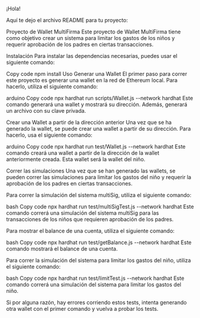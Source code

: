 ¡Hola!

Aquí te dejo el archivo README para tu proyecto:

Proyecto de Wallet MultiFirma
Este proyecto de Wallet MultiFirma tiene como objetivo crear un sistema para limitar los gastos de los niños y requerir aprobación de los padres en ciertas transacciones.

Instalación
Para instalar las dependencias necesarias, puedes usar el siguiente comando:

Copy code
npm install
Uso
Generar una Wallet
El primer paso para correr este proyecto es generar una wallet en la red de Ethereum local. Para hacerlo, utiliza el siguiente comando:

arduino
Copy code
npx hardhat run scripts/Wallet.js --network hardhat
Este comando generará una wallet y mostrará su dirección. Además, generará un archivo con su clave privada.

Crear una Wallet a partir de la dirección anterior
Una vez que se ha generado la wallet, se puede crear una wallet a partir de su dirección. Para hacerlo, usa el siguiente comando:

arduino
Copy code
npx hardhat run test/Wallet.js --network hardhat
Este comando creará una wallet a partir de la dirección de la wallet anteriormente creada. Esta wallet será la wallet del niño.

Correr las simulaciones
Una vez que se han generado las wallets, se pueden correr las simulaciones para limitar los gastos del niño y requerir la aprobación de los padres en ciertas transacciones.

Para correr la simulación del sistema multiSig, utiliza el siguiente comando:

bash
Copy code
npx hardhat run test/multiSigTest.js --network hardhat
Este comando correrá una simulación del sistema multiSig para las transacciones de los niños que requieren aprobación de los padres.

Para mostrar el balance de una cuenta, utiliza el siguiente comando:

bash
Copy code
npx hardhat run test/getBalance.js --network hardhat
Este comando mostrará el balance de una cuenta.

Para correr la simulación del sistema para limitar los gastos del niño, utiliza el siguiente comando:

bash
Copy code
npx hardhat run test/limitTest.js --network hardhat
Este comando correrá una simulación del sistema para limitar los gastos del niño.

Si por alguna razón, hay errores corriendo estos tests, intenta generando otra wallet con el primer comando y vuelva a probar los tests.
